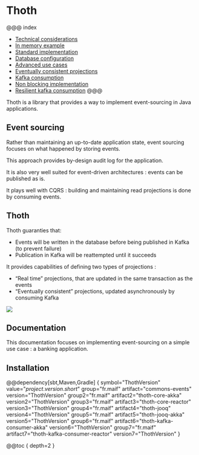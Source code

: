 # Thoth


@@@ index

* [Technical considerations](technical-considerations.md)
* [In memory example](banking.md)
* [Standard implementation](standard/index.md)
* [Database configuration](database-configuration.md)
* [Advanced use cases](advanced/index.md)
* [Eventually consistent projections](eventually-consistent-projection.md)
* [Kafka consumption](kafka-consumption.md)
* [Non blocking implementation](non-blocking/index.md)
* [Resilient kafka consumption](resilient-kafka-consumption.md)
@@@ 

Thoth is a library that provides a way to implement event-sourcing in Java applications.

## Event sourcing

Rather than maintaining an up-to-date application state, event sourcing focuses on what happened by storing events.

This approach provides by-design audit log for the application.

It is also very well suited for event-driven architectures : events can be published as is.

It plays well with CQRS : building and maintaining read projections is done by consuming events.

## Thoth

Thoth guaranties that:

* Events will be written in the database before being published in Kafka (to prevent failure)
* Publication in Kafka will be reattempted until it succeeds

It provides capabilities of defining two types of projections :

* “Real time” projections, that are updated in the same transaction as the events
* “Eventually consistent” projections, updated asynchronously by consuming Kafka

![](img/thoth_event_sourcing.jpg)

## Documentation

This documentation focuses on implementing event-sourcing on a simple use case : a banking application.


## Installation 

@@dependency[sbt,Maven,Gradle] {
    symbol="ThothVersion"
    value="$project.version.short$"
    group="fr.maif" artifact="commons-events" version="ThothVersion"
    group2="fr.maif" artifact2="thoth-core-akka" version2="ThothVersion"
    group3="fr.maif" artifact3="thoth-core-reactor" version3="ThothVersion"
    group4="fr.maif" artifact4="thoth-jooq" version4="ThothVersion"
    group5="fr.maif" artifact5="thoth-jooq-akka" version5="ThothVersion"
    group6="fr.maif" artifact6="thoth-kafka-consumer-akka" version6="ThothVersion"
    group7="fr.maif" artifact7="thoth-kafka-consumer-reactor" version7="ThothVersion"
}


@@toc { depth=2 }
